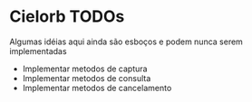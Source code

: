# Cielorb TODOs

Algumas idéias aqui ainda são esboços e podem nunca serem implementadas

* Implementar metodos de captura
* Implementar metodos de consulta
* Implementar metodos de cancelamento